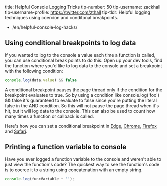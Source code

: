 

title: Helpful Console Logging Tricks
tip-number: 50
tip-username: zackhall
tip-username-profile: https://twitter.com/zthall
tip-tldr: Helpful logging techniques using coercion and conditonal breakpoints.


  - /en/helpful-console-log-hacks/



## Using conditional breakpoints to log data

If you wanted to log to the console a value each time a function is called, you can use conditional break points to do this. Open up your dev tools, find the function where you'd like to log data to the console and set a breakpoint with the following condition:

```js
console.log(data.value) && false
```

A conditional breakpoint pauses the page thread only if the condition for the breakpoint evaluates to true. So by using a condition like console.log('foo') && false it's guaranteed to evaluate to false since you're putting the literal false in the AND condition. So this will not pause the page thread when it's hit, but it will log data to the console. This can also be used to count how many times a function or callback is called.

Here's how you can set a conditional breakpoint in [Edge](https://dev.windows.com/en-us/microsoft-edge/platform/documentation/f12-devtools-guide/debugger/#setting-and-managing-breakpoints "Managing Breakpoints in Edge"), [Chrome](https://developer.chrome.com/devtools/docs/javascript-debugging#breakpoints "Managing Breakpoints in Chrome"), [Firefox](https://developer.mozilla.org/en-US/docs/Tools/Debugger/How_to/Set_a_conditional_breakpoint "Managing Breakpoints in Firefox") and [Safari](https://developer.apple.com/library/mac/documentation/AppleApplications/Conceptual/Safari_Developer_Guide/Debugger/Debugger.html "Managing Breakpoints in Safari").

## Printing a function variable to console

Have you ever logged a function variable to the console and weren't able to just view the function's code? The quickest way to see the function's code is to coerce it to a string using concatenation with an empty string.

```js
console.log(funcVariable + '');
```
